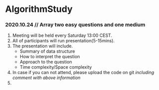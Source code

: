 # AlgorithmStudy

### 2020.10.24 // Array two easy questions and one medium

1. Meeting will be held every Saturday 13:00 CEST.
2. All of participants will run presentation(5-15mins). 
3. The presentation will include.
    -  Summary of data structure
    -  How to interpret the question
    -  Approach to the question
    -  Time complexity/Space complexity
4. In case if you can not attend, please upload the code on git *including comment with above information*
5. 
